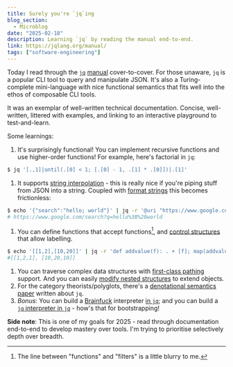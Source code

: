 ```yaml
---
title: Surely you're `jq`ing
blog_section:
  - Microblog
date: "2025-02-18"
description: Learning `jq` by reading the manual end-to-end.
link: https://jqlang.org/manual/
tags: ["software-engineering"]
---
```


Today I read through the [`jq`](https://jqlang.org) [manual](https://jqlang.org/manual/) cover-to-cover. For those unaware, `jq` is a popular CLI tool to query and manipulate JSON. It's also a Turing-complete mini-language with nice functional semantics that fits well into the ethos of composable CLI tools.

It was an exemplar of well-written technical documentation. Concise, well-written, littered with examples, and linking to an interactive playground to test-and-learn.

Some learnings:
1. It's surprisingly functional! You can implement recursive functions and use higher-order functions! For example, here's factorial in `jq`:
```bash
$ jq '[.,1]|until(.[0] < 1; [.[0] - 1, .[1] * .[0]])|.[1]'
```
1. It supports [string interpolation](https://jqlang.org/manual/#string-interpolation) - this is really nice if you're piping stuff from JSON into a string. Coupled with [format strings](https://jqlang.org/manual/#format-strings-and-escaping) this becomes frictionless:
```bash
$ echo '{"search":"hello; world"}' | jq -r '@uri "https://www.google.com/search?q=\(.search)"'
# https://www.google.com/search?q=hello%3B%20world
```
1. You can define functions that accept functions[^1], and [control structures](https://jqlang.org/manual/#breaking-out-of-control-structures) that allow labelling.
```bash
$ echo '[[1,2],[10,20]]' | jq -r 'def addvalue(f): . + [f]; map(addvalue(.[0]))'
#[[1,2,1], [10,20,10]]
```
1. You can traverse complex data structures with [first-class pathing](https://jqlang.org/manual/#path) support. And you can easily [modify nested structures](https://jqlang.org/manual/#complex-assignments) to extend objects.
2. For the category theorists/polyglots, there's a [denotational semantics paper](https://arxiv.org/pdf/2302.10576) written about `jq`.
3. _Bonus_: You can build a [Brainfuck](https://en.wikipedia.org/wiki/Brainfuck) interpreter [in `jq`](https://github.com/01mf02/jaq/blob/main/examples/bf.jq); and you can build a [`jq` interpreter in `jq`](https://github.com/wader/jqjq) - how's that for bootstrapping!

**Side note**: This is one of my goals for 2025 - read through documentation end-to-end to develop mastery over tools. I'm trying to prioritise selectively depth over breadth.

[^1]: The line between "functions" and "filters" is a little blurry to me.
